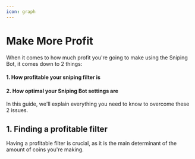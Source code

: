 ```yaml
---
icon: graph
---
```


# Make More Profit

When it comes to how much profit you're going to make using the Sniping Bot, it comes down to 2 things:
#### 1. How profitable your sniping filter is
#### 2. How optimal your Sniping Bot settings are

In this guide, we'll explain everything you need to know to overcome these 2 issues.

## 1. Finding a profitable filter

Having a profitable filter is crucial, as it is the main determinant of the amount of coins you're making. 
